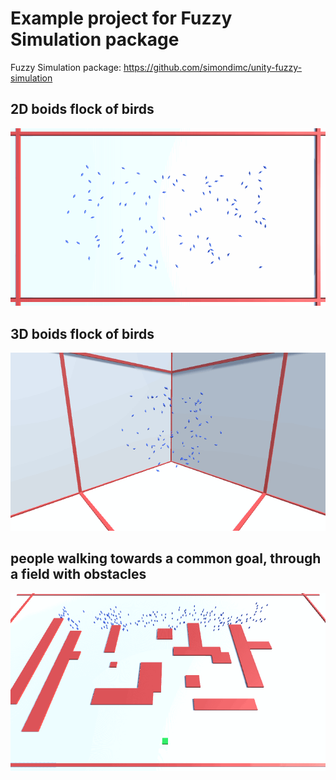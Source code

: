 # Example project for Fuzzy Simulation package

Fuzzy Simulation package: https://github.com/simondimc/unity-fuzzy-simulation

## 2D boids flock of birds

![2d birds](README/2d_birds.gif)

## 3D boids flock of birds

![3d birds](README/3d_birds.gif)

## people walking towards a common goal, through a field with obstacles

![humans](README/humans.gif)